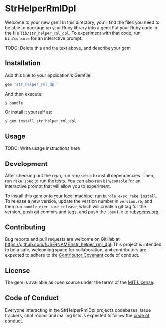 # StrHelperRmlDpl

Welcome to your new gem! In this directory, you'll find the files you need to be able to package up your Ruby library into a gem. Put your Ruby code in the file `lib/str_helper_rml_dpl`. To experiment with that code, run `bin/console` for an interactive prompt.

TODO: Delete this and the text above, and describe your gem

## Installation

Add this line to your application's Gemfile:

```ruby
gem 'str_helper_rml_dpl'
```

And then execute:

    $ bundle

Or install it yourself as:

    $ gem install str_helper_rml_dpl

## Usage

TODO: Write usage instructions here

## Development

After checking out the repo, run `bin/setup` to install dependencies. Then, run `rake spec` to run the tests. You can also run `bin/console` for an interactive prompt that will allow you to experiment.

To install this gem onto your local machine, run `bundle exec rake install`. To release a new version, update the version number in `version.rb`, and then run `bundle exec rake release`, which will create a git tag for the version, push git commits and tags, and push the `.gem` file to [rubygems.org](https://rubygems.org).

## Contributing

Bug reports and pull requests are welcome on GitHub at https://github.com/[USERNAME]/str_helper_rml_dpl. This project is intended to be a safe, welcoming space for collaboration, and contributors are expected to adhere to the [Contributor Covenant](http://contributor-covenant.org) code of conduct.

## License

The gem is available as open source under the terms of the [MIT License](https://opensource.org/licenses/MIT).

## Code of Conduct

Everyone interacting in the StrHelperRmlDpl project’s codebases, issue trackers, chat rooms and mailing lists is expected to follow the [code of conduct](https://github.com/[USERNAME]/str_helper_rml_dpl/blob/master/CODE_OF_CONDUCT.md).
